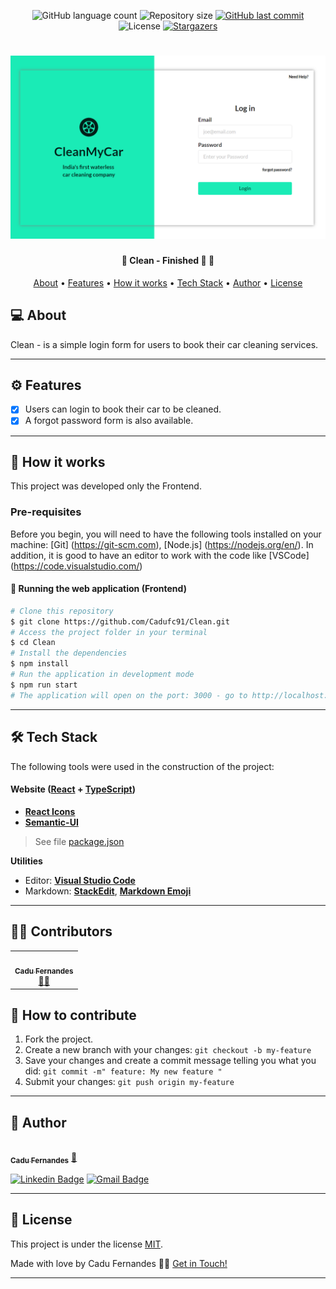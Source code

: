 <p align="center">
  <img alt="GitHub language count" src="https://img.shields.io/github/languages/count/cadufc91/Clean?color=%2304D361">

  <img alt="Repository size" src="https://img.shields.io/github/repo-size/cadufc91/Clean">
  
  <a href="https://github.com/cadufc91/Clean/commits/master">
    <img alt="GitHub last commit" src="https://img.shields.io/github/last-commit/cadufc91/Clean">
  </a>
    
   <img alt="License" src="https://img.shields.io/badge/license-MIT-brightgreen">
   <a href="https://github.com/cadufc91/Clean/stargazers">
    <img alt="Stargazers" src="https://img.shields.io/github/stars/cadufc91/Clean?style=social">
  </a>
  
 
</p>
<h1 align="center">
    <img alt="Application" title="#Application" src="./src/thumb.png" />
</h1>

<h4 align="center"> 
	🚧  Clean - Finished 🚀 🚧
</h4>

<p align="center">
 <a href="#-about">About</a> •
  <a href="#-features">Features</a> •
 <a href="#-how-it-works">How it works</a> • 
 <a href="#-tech-stack">Tech Stack</a> • 
 <a href="#-author">Author</a> • 
 <a href="#-license">License</a>
</p>


## 💻 About

Clean - is a simple login form for users to book their car cleaning services.

---

## ⚙️ Features

- [x] Users can login to book their car to be cleaned.
- [x] A forgot password form is also available.

---

## 🚀 How it works

This project was developed only the Frontend.

### Pre-requisites

Before you begin, you will need to have the following tools installed on your machine:
[Git] (https://git-scm.com), [Node.js] (https://nodejs.org/en/).
In addition, it is good to have an editor to work with the code like [VSCode] (https://code.visualstudio.com/)


#### 🧭 Running the web application (Frontend)

```bash
# Clone this repository
$ git clone https://github.com/Cadufc91/Clean.git
# Access the project folder in your terminal
$ cd Clean
# Install the dependencies
$ npm install
# Run the application in development mode
$ npm run start
# The application will open on the port: 3000 - go to http://localhost:3000
```

---

## 🛠 Tech Stack

The following tools were used in the construction of the project:

#### **Website**  ([React](https://reactjs.org/)  +  [TypeScript](https://www.typescriptlang.org/))

-   **[React Icons](https://react-icons.github.io/react-icons/)**
-   **[Semantic-UI](https://react.semantic-ui.com/)**

> See file  [package.json](https://github.com/cadufc91/Clean/blob/master/web/package.json)
> 
**Utilities**
-   Editor:  **[Visual Studio Code](https://code.visualstudio.com/)**
-   Markdown:  **[StackEdit](https://stackedit.io/)**,  **[Markdown Emoji](https://gist.github.com/rxaviers/7360908)**

---

## 👨‍💻 Contributors

<table>
  <tr>
    <td align="center"><a href="https://cadufc-portfolio.vercel.app/"><img style="border-radius: 50%;" src="https://avatars.githubusercontent.com/u/92037562?v=4" width="100px;" alt=""/><br /><sub><b>Cadu Fernandes</b></sub></a><br /><a href="https://cadufc-portfolio.vercel.app/">👨‍💻</a></td>
  </tr>
</table>

## 💪 How to contribute

1. Fork the project.
2. Create a new branch with your changes: `git checkout -b my-feature`
3. Save your changes and create a commit message telling you what you did: `git commit -m" feature: My new feature "`
4. Submit your changes: `git push origin my-feature`

---
## 🦸 Author

<a href="https://cadufc-portfolio.vercel.app/">
 <img style="border-radius: 50%;" src="https://avatars.githubusercontent.com/u/92037562?v=4" width="100px;" alt=""/>
 <br />
 <sub><b>Cadu Fernandes</b></sub></a> <a href="https://cadufc-portfolio.vercel.app/">🚀</a>
 <br />

 [![Linkedin Badge](https://img.shields.io/badge/-Cadu-blue?style=flat-square&logo=Linkedin&logoColor=white&link=https://www.linkedin.com/in/carloseduardo-fernandes/)](https://www.linkedin.com/in/carloseduardo-fernandes/) 
[![Gmail Badge](https://img.shields.io/badge/-fernandes.cadu@gmail.com-c14438?style=flat-square&logo=Gmail&logoColor=white&link=mailto:fernandes.cadu@gmail.com)](mailto:fernandes.cadu@gmail.com)

---

## 📝 License

This project is under the license [MIT](./LICENSE).

Made with love by Cadu Fernandes 👋🏽 [Get in Touch!](https://www.linkedin.com/in/carloseduardo-fernandes/)

---